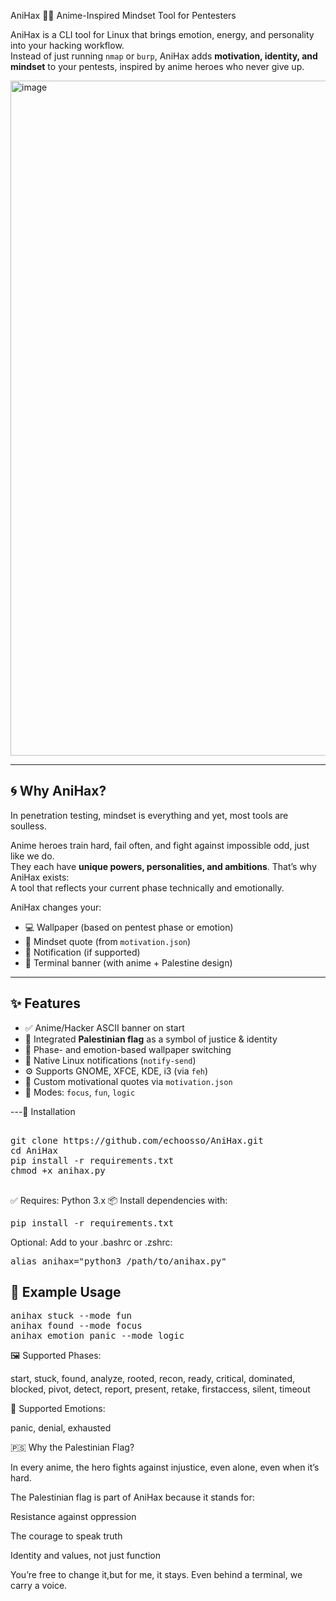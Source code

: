  AniHax 🧠🎌 Anime-Inspired Mindset Tool for Pentesters

AniHax is a CLI tool for Linux that brings emotion, energy, and personality into your hacking workflow.  
Instead of just running `nmap` or `burp`, AniHax adds **motivation, identity, and mindset** to your pentests, inspired by anime heroes who never give up.

<img width="1920" height="1080" alt="image" src="https://github.com/user-attachments/assets/b2edf788-e59d-4e78-b823-2ab71e378401" />

---

## 🌀 Why AniHax?

In penetration testing, mindset is everything and yet, most tools are soulless.

Anime heroes train hard, fail often, and fight against impossible odd, just like we do.  
They each have **unique powers, personalities, and ambitions**. That’s why AniHax exists:  
A tool that reflects your current phase technically and emotionally.

AniHax changes your:

- 💻 Wallpaper (based on pentest phase or emotion)
- 💬 Mindset quote (from `motivation.json`)
- 🔔 Notification (if supported)
- 🎌 Terminal banner (with anime + Palestine design)

---

## ✨ Features

- ✅ Anime/Hacker ASCII banner on start
- 🎌 Integrated **Palestinian flag** as a symbol of justice & identity
- 🧠 Phase- and emotion-based wallpaper switching
- 📢 Native Linux notifications (`notify-send`)
- ⚙️ Supports GNOME, XFCE, KDE, i3 (via `feh`)
- 💬 Custom motivational quotes via `motivation.json`
- 🧩 Modes: `focus`, `fun`, `logic`

---🧪 Installation
<pre> 
git clone https://github.com/echoosso/AniHax.git
cd AniHax
pip install -r requirements.txt
chmod +x anihax.py

</pre>



✅ Requires: Python 3.x
📦 Install dependencies with:

<pre>pip install -r requirements.txt</pre>

 
Optional: Add to your .bashrc or .zshrc:
<pre>alias anihax="python3 /path/to/anihax.py"</pre>

## 🔁 Example Usage

<pre>
anihax stuck --mode fun
anihax found --mode focus
anihax emotion panic --mode logic
</pre>
 
🖼️ Supported Phases:

start, stuck, found, analyze, rooted, recon, ready,
critical, dominated, blocked, pivot, detect, report,
present, retake, firstaccess, silent, timeout

🧠 Supported Emotions:

panic, denial, exhausted

🇵🇸 Why the Palestinian Flag?

   In every anime, the hero fights against injustice, even alone, even when it’s hard.

The Palestinian flag is part of AniHax because it stands for:

   Resistance against oppression

   The courage to speak truth

   Identity and values, not just function

You’re free to change it,but for me, it stays.
Even behind a terminal, we carry a voice.


